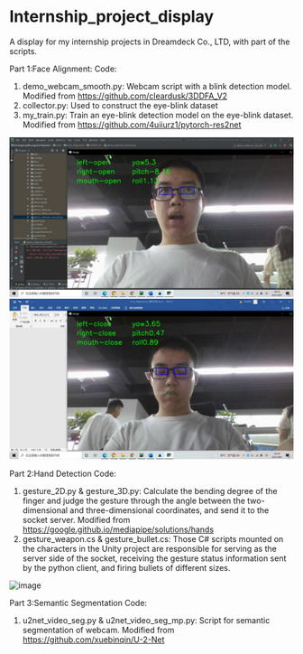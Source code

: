 # Internship_project_display
A display for my internship projects in Dreamdeck Co., LTD, with part of the scripts.

Part 1:Face Alignment:
Code:
1) demo_webcam_smooth.py: Webcam script with a blink detection model. Modified from https://github.com/cleardusk/3DDFA_V2
2) collector.py: Used to construct the eye-blink dataset
3) my_train.py: Train an eye-blink detection model on the eye-blink dataset. Modified from https://github.com/4uiiurz1/pytorch-res2net
 
![image](images/Face_Alignment_1.jpg)
![image](images/Face_Alignment_2.jpg)
 
Part 2:Hand Detection
Code:
1) gesture_2D.py & gesture_3D.py: Calculate the bending degree of the finger and judge the gesture through the angle between the two-dimensional and three-dimensional coordinates, and send it to the socket server. Modified from https://google.github.io/mediapipe/solutions/hands
2) gesture_weapon.cs & gesture_bullet.cs: Those C# scripts mounted on the characters in the Unity project are responsible for serving as the server side of the socket, receiving the gesture status information sent by the python client, and firing bullets of different sizes.
 
![image](images/Hand_Detection_Demo.gif)
 
Part 3:Semantic Segmentation
Code:
1) u2net_video_seg.py & u2net_video_seg_mp.py: Script for semantic segmentation of webcam. Modified from https://github.com/xuebinqin/U-2-Net
 
 
